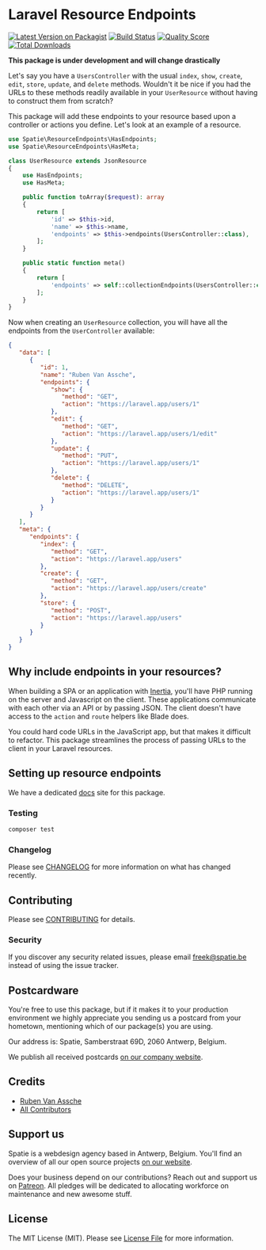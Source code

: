 # Laravel Resource Endpoints

[![Latest Version on Packagist](https://img.shields.io/packagist/v/spatie/laravel-resource-endpoints.svg?style=flat-square)](https://packagist.org/packages/spatie/laravel-resource-endpoints)
[![Build Status](https://travis-ci.org/spatie/laravel-resource-endpoints.svg?branch=master)](https://travis-ci.org/spatie/laravel-resource-endpoints)
[![Quality Score](https://img.shields.io/scrutinizer/g/spatie/laravel-resource-endpoints.svg?style=flat-square)](https://scrutinizer-ci.com/g/spatie/laravel-resource-endpoints)
[![Total Downloads](https://img.shields.io/packagist/dt/spatie/laravel-resource-endpoints.svg?style=flat-square)](https://packagist.org/packages/spatie/laravel-resource-endpoints)

**This package is under development and will change drastically**

Let's say you have a `UsersController` with the usual `index`, `show`, `create`, `edit`, `store`, `update`, and `delete` methods. Wouldn't it be nice if you had the URLs to these methods readily available in your `UserResource` without having to construct them from scratch?

This package will add these endpoints to your resource based upon a controller or actions you define. Let's look at an example of a resource.

``` php
use Spatie\ResourceEndpoints\HasEndpoints;
use Spatie\ResourceEndpoints\HasMeta;

class UserResource extends JsonResource
{
    use HasEndpoints;
    use HasMeta;

    public function toArray($request): array
    {
        return [
            'id' => $this->id,
            'name' => $this->name,
            'endpoints' => $this->endpoints(UsersController::class),
        ];
    }

    public static function meta()
    {
        return [
            'endpoints' => self::collectionEndpoints(UsersController::class),
        ];
    }
}
```

Now when creating an `UserResource` collection, you will have all the endpoints from the `UserController` available:

```json
{
   "data": [
      {
         "id": 1,
         "name": "Ruben Van Assche",
         "endpoints": {
            "show": {
               "method": "GET",
               "action": "https://laravel.app/users/1"
            },
            "edit": {
               "method": "GET",
               "action": "https://laravel.app/users/1/edit"
            },
            "update": {
               "method": "PUT",
               "action": "https://laravel.app/users/1"
            },
            "delete": {
               "method": "DELETE",
               "action": "https://laravel.app/users/1"
            }
         }
      }
   ],
   "meta": {
      "endpoints": {
         "index": {
            "method": "GET",
            "action": "https://laravel.app/users"
         },
         "create": {
            "method": "GET",
            "action": "https://laravel.app/users/create"
         },
         "store": {
            "method": "POST",
            "action": "https://laravel.app/users"
         }
      }
   }
}
```

## Why include endpoints in your resources?

When building a SPA or an application with [Inertia](https://inertiajs.com), you'll have PHP running on the server and Javascript on the client. These applications communicate with each other via an API or by passing JSON. The client doesn't have access to the `action` and `route` helpers like Blade does.

You could hard code URLs in the JavaScript app, but that makes it difficult to refactor. This package streamlines the process of passing URLs to the client in your Laravel resources.

## Setting up resource endpoints

We have a dedicated [docs](https://docs.spatie.be/laravel-resource-endpoints/v1/usage/resource-setup/) site for this package.

### Testing

``` bash
composer test
```

### Changelog

Please see [CHANGELOG](https://github.com/spatie/laravel-resource-endpoints/blob/master/CHANGELOG.md) for more information on what has changed recently.

## Contributing

Please see [CONTRIBUTING](https://github.com/spatie/laravel-resource-endpoints/blob/master/CONTRIBUTING.md) for details.

### Security

If you discover any security related issues, please email freek@spatie.be instead of using the issue tracker.

## Postcardware

You're free to use this package, but if it makes it to your production environment we highly appreciate you sending us a postcard from your hometown, mentioning which of our package(s) you are using.

Our address is: Spatie, Samberstraat 69D, 2060 Antwerp, Belgium.

We publish all received postcards [on our company website](https://spatie.be/en/opensource/postcards).

## Credits

- [Ruben Van Assche](https://github.com/rubenvanassche)
- [All Contributors](https://github.com/spatie/laravel-resource-endpoints/contributors)

## Support us

Spatie is a webdesign agency based in Antwerp, Belgium. You'll find an overview of all our open source projects [on our website](https://spatie.be/opensource).

Does your business depend on our contributions? Reach out and support us on [Patreon](https://www.patreon.com/spatie).
All pledges will be dedicated to allocating workforce on maintenance and new awesome stuff.

## License

The MIT License (MIT). Please see [License File](https://github.com/spatie/laravel-resource-endpoints/blob/master/LICENSE.md) for more information.
